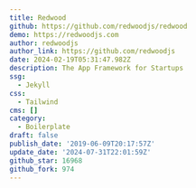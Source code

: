 ```yaml
---
title: Redwood
github: https://github.com/redwoodjs/redwood
demo: https://redwoodjs.com
author: redwoodjs
author_link: https://github.com/redwoodjs
date: 2024-02-19T05:31:47.982Z
description: The App Framework for Startups
ssg:
  - Jekyll
css:
  - Tailwind
cms: []
category:
  - Boilerplate
draft: false
publish_date: '2019-06-09T20:17:57Z'
update_date: '2024-07-31T22:01:59Z'
github_star: 16968
github_fork: 974
---
```


